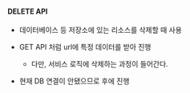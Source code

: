 #### DELETE API
- 데이터베이스 등 저장소에 있는 리소스를 삭제할 때 사용
- GET API 처럼 url에 특정 데이터를 받아 진행
	- 다만, 서비스 로직에 삭제하는 과정이 들어간다.

- 현재 DB 연결이 안됐으므로 후에 진행